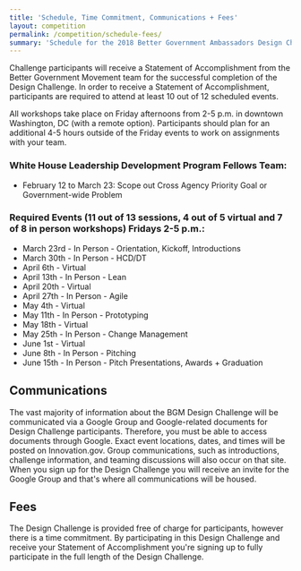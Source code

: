 ```yaml
---
title: 'Schedule, Time Commitment, Communications + Fees'
layout: competition
permalink: /competition/schedule-fees/
summary: 'Schedule for the 2018 Better Government Ambassadors Design Challenge.'
---
```


Challenge participants will receive a Statement of Accomplishment from the Better Government Movement team for the successful completion of the Design Challenge. In order to receive a Statement of Accomplishment, participants are required to attend at least 10 out of 12 scheduled events.

All workshops take place on Friday afternoons from 2-5 p.m. in downtown Washington, DC (with a remote option). Participants should plan for an additional 4-5 hours outside of the Friday events to work on assignments with your team.

### White House Leadership Development Program Fellows Team:
- February 12 to March 23: Scope out Cross Agency Priority Goal or Government-wide Problem

### **Required Events (11 out of 13 sessions, 4 out of 5 virtual and 7 of 8 in person workshops) Fridays 2-5 p.m.:**

- March 23rd - In Person - Orientation, Kickoff, Introductions
- March 30th -  In Person - HCD/DT
- April 6th - Virtual
- April 13th - In Person - Lean
- April 20th - Virtual
- April 27th - In Person - Agile
- May 4th - Virtual
- May 11th - In Person - Prototyping
- May 18th - Virtual
- May 25th - In Person - Change Management
- June 1st - Virtual
- June 8th -  In Person - Pitching
- June 15th -  In Person - Pitch Presentations, Awards + Graduation


## Communications
The vast majority of information about the BGM Design Challenge will be communicated via a Google Group and Google-related documents for Design Challenge participants. Therefore, you must be able to access documents through Google. Exact event locations, dates, and times will be posted on Innovation.gov. Group communications, such as introductions, challenge information, and teaming discussions will also occur on that site. When you sign up for the Design Challenge you will receive an invite for the Google Group and that's where all communications will be housed.

## Fees
The Design Challenge is provided free of charge for participants, however there is a time commitment. By participating in this Design Challenge and receive your Statement of Accomplishment you're signing up to fully participate in the full length of the Design Challenge.
